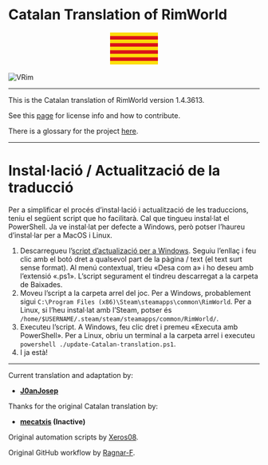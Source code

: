 ﻿# Catalan Translation of RimWorld

<div align="center">
  <img src="https://github.com/Ludeon/RimWorld-Catalan/blob/master/Core/LangIcon.png" />
</div>

![VRim](https://img.shields.io/badge/RimWorld-1.4.3613-green.svg?style=for-the-badge)

_ _ _

This is the Catalan translation of RimWorld version 1.4.3613.

See this [page](http://ludeon.com/forums/index.php?topic=2933.0) for license info and how to contribute.

There is a glossary for the project [here](https://htmlpreview.github.io/?https://github.com/Ludeon/RimWorld-Catalan/blob/master/GLOSSARY.html).

- - -

# Instal·lació / Actualització de la traducció
Per a simplificar el procés d’instal·lació i actualització de les traduccions, teniu el següent script que ho facilitarà.
Cal que tingueu instal·lat el PowerShell. Ja ve instal·lat per defecte a Windows, però potser l’haureu d’instal·lar per a MacOS i Linux.

1. Descarregueu l’[script d’actualizació per a Windows](https://raw.githubusercontent.com/Ludeon/RimWorld-Catalan/master/scripts/update-Catalan-translation.ps1). Seguiu l’enllaç i feu clic amb el botó dret a qualsevol part de la pàgina / text (el text surt sense format). Al menú contextual, trieu «Desa com a» i ho deseu amb l’extensió «.ps1». L’script segurament el tindreu descarregat a la carpeta de Baixades.
2. Moveu l’script a la carpeta arrel del joc. Per a Windows, probablement sigui `C:\Program Files (x86)\Steam\steamapps\common\RimWorld`. Per a Linux, si l’heu instal·lat amb l’Steam, potser és `/home/$USERNAME/.steam/steam/steamapps/common/RimWorld/`.
3. Executeu l’script. A Windows, feu clic dret i premeu «Executa amb PowerShell». Per a Linux, obriu un terminal a la carpeta arrel i executeu `powershell ./update-Catalan-translation.ps1`.
4. I ja està!

- - -

Current translation and adaptation by:

* __[J0anJosep](https://github.com/J0anJosep)__

Thanks for the original Catalan translation by:

* __[mecatxis](https://github.com/mecatxis) (Inactive)__

Original automation scripts by [Xeros08](https://github.com/Xeros08).

Original GitHub workflow by [Ragnar-F](https://github.com/Ragnar-F).

